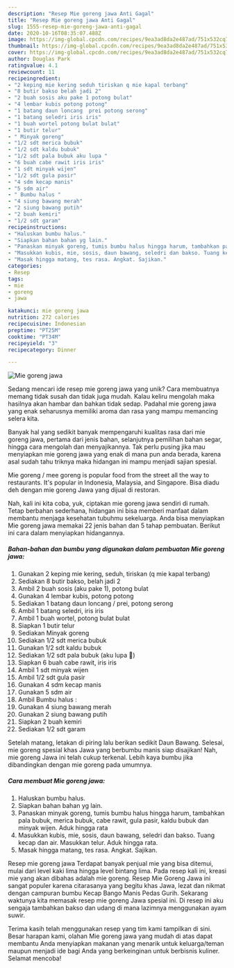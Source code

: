 ```yaml
---
description: "Resep Mie goreng jawa Anti Gagal"
title: "Resep Mie goreng jawa Anti Gagal"
slug: 1555-resep-mie-goreng-jawa-anti-gagal
date: 2020-10-16T08:35:07.488Z
image: https://img-global.cpcdn.com/recipes/9ea3ad8da2e487ad/751x532cq70/mie-goreng-jawa-foto-resep-utama.jpg
thumbnail: https://img-global.cpcdn.com/recipes/9ea3ad8da2e487ad/751x532cq70/mie-goreng-jawa-foto-resep-utama.jpg
cover: https://img-global.cpcdn.com/recipes/9ea3ad8da2e487ad/751x532cq70/mie-goreng-jawa-foto-resep-utama.jpg
author: Douglas Park
ratingvalue: 4.1
reviewcount: 11
recipeingredient:
- "2 keping mie kering seduh tiriskan q mie kapal terbang"
- "8 butir bakso belah jadi 2"
- "2 buah sosis aku pake 1 potong bulat"
- "4 lembar kubis potong potong"
- "1 batang daun loncang  prei potong serong"
- "1 batang seledri iris iris"
- "1 buah wortel potong bulat bulat"
- "1 butir telur"
- " Minyak goreng"
- "1/2 sdt merica bubuk"
- "1/2 sdt kaldu bubuk"
- "1/2 sdt pala bubuk aku lupa "
- "6 buah cabe rawit iris iris"
- "1 sdt minyak wijen"
- "1/2 sdt gula pasir"
- "4 sdm kecap manis"
- "5 sdm air"
- " Bumbu halus "
- "4 siung bawang merah"
- "2 siung bawang putih"
- "2 buah kemiri"
- "1/2 sdt garam"
recipeinstructions:
- "Haluskan bumbu halus."
- "Siapkan bahan bahan yg lain."
- "Panaskan minyak goreng, tumis bumbu halus hingga harum, tambahkan pala bubuk, merica bubuk, cabe rawit, gula pasir, kaldu bubuk dan minyak wijen. Aduk hingga rata"
- "Masukkan kubis, mie, sosis, daun bawang, seledri dan bakso. Tuang kecap dan air. Masukkan telur. Aduk hingga rata."
- "Masak hingga matang, tes rasa. Angkat. Sajikan."
categories:
- Resep
tags:
- mie
- goreng
- jawa

katakunci: mie goreng jawa 
nutrition: 272 calories
recipecuisine: Indonesian
preptime: "PT25M"
cooktime: "PT34M"
recipeyield: "3"
recipecategory: Dinner

---
```



![Mie goreng jawa](https://img-global.cpcdn.com/recipes/9ea3ad8da2e487ad/751x532cq70/mie-goreng-jawa-foto-resep-utama.jpg)

Sedang mencari ide resep mie goreng jawa yang unik? Cara membuatnya memang tidak susah dan tidak juga mudah. Kalau keliru mengolah maka hasilnya akan hambar dan bahkan tidak sedap. Padahal mie goreng jawa yang enak seharusnya memiliki aroma dan rasa yang mampu memancing selera kita.

Banyak hal yang sedikit banyak mempengaruhi kualitas rasa dari mie goreng jawa, pertama dari jenis bahan, selanjutnya pemilihan bahan segar, hingga cara mengolah dan menyajikannya. Tak perlu pusing jika mau menyiapkan mie goreng jawa yang enak di mana pun anda berada, karena asal sudah tahu triknya maka hidangan ini mampu menjadi sajian spesial.

Mie goreng / mee goreng is popular food from the street all the way to restaurants. It&#39;s popular in Indonesia, Malaysia, and Singapore. Bisa diadu deh dengan mie goreng Jawa yang dijual di restoran.


Nah, kali ini kita coba, yuk, ciptakan mie goreng jawa sendiri di rumah. Tetap berbahan sederhana, hidangan ini bisa memberi manfaat dalam membantu menjaga kesehatan tubuhmu sekeluarga. Anda bisa menyiapkan Mie goreng jawa memakai 22 jenis bahan dan 5 tahap pembuatan. Berikut ini cara dalam menyiapkan hidangannya.

<!--inarticleads1-->

##### Bahan-bahan dan bumbu yang digunakan dalam pembuatan Mie goreng jawa:

1. Gunakan 2 keping mie kering, seduh, tiriskan (q mie kapal terbang)
1. Sediakan 8 butir bakso, belah jadi 2
1. Ambil 2 buah sosis (aku pake 1), potong bulat
1. Gunakan 4 lembar kubis, potong potong
1. Sediakan 1 batang daun loncang / prei, potong serong
1. Ambil 1 batang seledri, iris iris
1. Ambil 1 buah wortel, potong bulat bulat
1. Siapkan 1 butir telur
1. Sediakan  Minyak goreng
1. Sediakan 1/2 sdt merica bubuk
1. Gunakan 1/2 sdt kaldu bubuk
1. Sediakan 1/2 sdt pala bubuk (aku lupa 🤭)
1. Siapkan 6 buah cabe rawit, iris iris
1. Ambil 1 sdt minyak wijen
1. Ambil 1/2 sdt gula pasir
1. Gunakan 4 sdm kecap manis
1. Gunakan 5 sdm air
1. Ambil  Bumbu halus :
1. Gunakan 4 siung bawang merah
1. Gunakan 2 siung bawang putih
1. Siapkan 2 buah kemiri
1. Sediakan 1/2 sdt garam


Setelah matang, letakan di piring lalu berikan sedikit Daun Bawang. Selesai, mie goreng spesial khas Jawa yang berbumbu manis siap disajikan! Nah, mie goreng Jawa ini telah cukup terkenal. Lebih kaya bumbu jika dibandingkan dengan mie goreng pada umumnya. 

<!--inarticleads2-->

##### Cara membuat Mie goreng jawa:

1. Haluskan bumbu halus.
1. Siapkan bahan bahan yg lain.
1. Panaskan minyak goreng, tumis bumbu halus hingga harum, tambahkan pala bubuk, merica bubuk, cabe rawit, gula pasir, kaldu bubuk dan minyak wijen. Aduk hingga rata
1. Masukkan kubis, mie, sosis, daun bawang, seledri dan bakso. Tuang kecap dan air. Masukkan telur. Aduk hingga rata.
1. Masak hingga matang, tes rasa. Angkat. Sajikan.


Resep mie goreng jawa Terdapat banyak penjual mie yang bisa ditemui, mulai dari level kaki lima hingga level bintang lima. Pada resep kali ini, kreasi mie yang akan dibahas adalah mie goreng. Resep Mie Goreng Jawa ini sangat populer karena citarasanya yang begitu khas Jawa, lezat dan nikmat dengan campuran bumbu Kecap Bango Manis Pedas Gurih. Sekarang waktunya kita memasak resep mie goreng Jawa spesial ini. Di resep ini aku sengaja tambahkan bakso dan udang di mana lazimnya menggunakan ayam suwir. 

Terima kasih telah menggunakan resep yang tim kami tampilkan di sini. Besar harapan kami, olahan Mie goreng jawa yang mudah di atas dapat membantu Anda menyiapkan makanan yang menarik untuk keluarga/teman maupun menjadi ide bagi Anda yang berkeinginan untuk berbisnis kuliner. Selamat mencoba!
